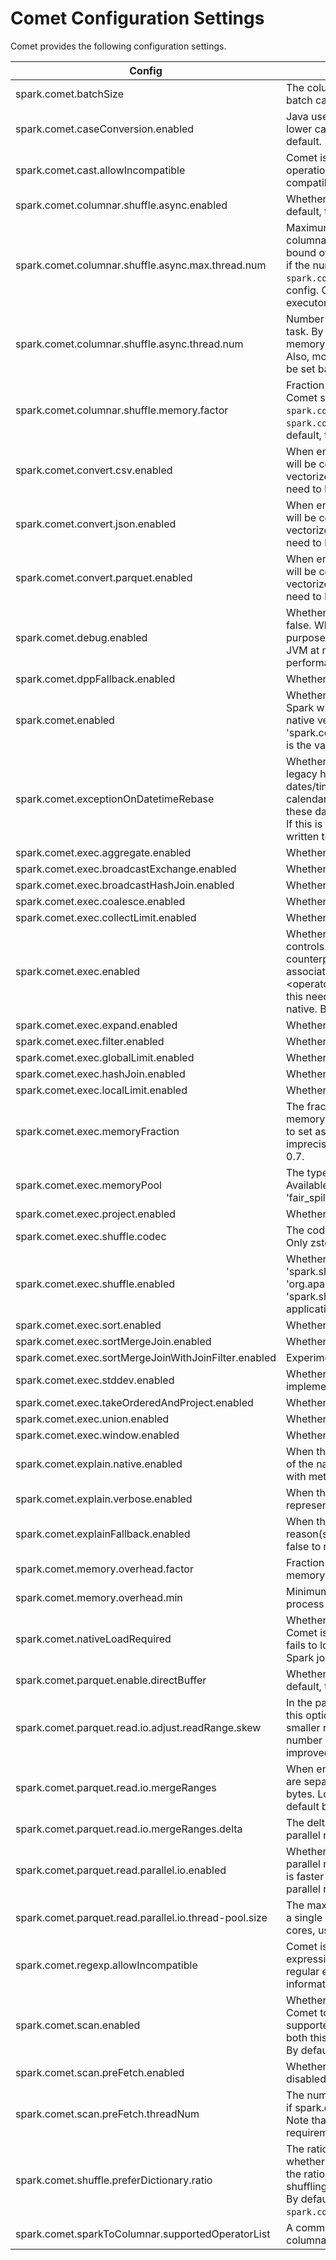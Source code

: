 <!---
Licensed to the Apache Software Foundation (ASF) under one
or more contributor license agreements.  See the NOTICE file
distributed with this work for additional information
regarding copyright ownership.  The ASF licenses this file
to you under the Apache License, Version 2.0 (the
"License"); you may not use this file except in compliance
with the License.  You may obtain a copy of the License at

http://www.apache.org/licenses/LICENSE-2.0

Unless required by applicable law or agreed to in writing,
software distributed under the License is distributed on an
"AS IS" BASIS, WITHOUT WARRANTIES OR CONDITIONS OF ANY
KIND, either express or implied.  See the License for the
specific language governing permissions and limitations
under the License.
-->

# Comet Configuration Settings

Comet provides the following configuration settings.

| Config | Description | Default Value |
|--------|-------------|---------------|
| spark.comet.batchSize | The columnar batch size, i.e., the maximum number of rows that a batch can contain. | 8192 |
| spark.comet.caseConversion.enabled | Java uses locale-specific rules when converting strings to upper or lower case and Rust does not, so we disable upper and lower by default. | false |
| spark.comet.cast.allowIncompatible | Comet is not currently fully compatible with Spark for all cast operations. Set this config to true to allow them anyway. See compatibility guide for more information. | false |
| spark.comet.columnar.shuffle.async.enabled | Whether to enable asynchronous shuffle for Arrow-based shuffle. By default, this config is false. | false |
| spark.comet.columnar.shuffle.async.max.thread.num | Maximum number of threads on an executor used for Comet async columnar shuffle. By default, this config is 100. This is the upper bound of total number of shuffle threads per executor. In other words, if the number of cores * the number of shuffle threads per task `spark.comet.columnar.shuffle.async.thread.num` is larger than this config. Comet will use this config as the number of shuffle threads per executor instead. | 100 |
| spark.comet.columnar.shuffle.async.thread.num | Number of threads used for Comet async columnar shuffle per shuffle task. By default, this config is 3. Note that more threads means more memory requirement to buffer shuffle data before flushing to disk. Also, more threads may not always improve performance, and should be set based on the number of cores available. | 3 |
| spark.comet.columnar.shuffle.memory.factor | Fraction of Comet memory to be allocated per executor process for Comet shuffle. Comet memory size is specified by `spark.comet.memoryOverhead` or calculated by `spark.comet.memory.overhead.factor` * `spark.executor.memory`. By default, this config is 1.0. | 1.0 |
| spark.comet.convert.csv.enabled | When enabled, data from Spark (non-native) CSV v1 and v2 scans will be converted to Arrow format. Note that to enable native vectorized execution, both this config and 'spark.comet.exec.enabled' need to be enabled. | false |
| spark.comet.convert.json.enabled | When enabled, data from Spark (non-native) JSON v1 and v2 scans will be converted to Arrow format. Note that to enable native vectorized execution, both this config and 'spark.comet.exec.enabled' need to be enabled. | false |
| spark.comet.convert.parquet.enabled | When enabled, data from Spark (non-native) Parquet v1 and v2 scans will be converted to Arrow format. Note that to enable native vectorized execution, both this config and 'spark.comet.exec.enabled' need to be enabled. | false |
| spark.comet.debug.enabled | Whether to enable debug mode for Comet. By default, this config is false. When enabled, Comet will do additional checks for debugging purpose. For example, validating array when importing arrays from JVM at native side. Note that these checks may be expensive in performance and should only be enabled for debugging purpose. | false |
| spark.comet.dppFallback.enabled | Whether to fall back to Spark for queries that use DPP. | true |
| spark.comet.enabled | Whether to enable Comet extension for Spark. When this is turned on, Spark will use Comet to read Parquet data source. Note that to enable native vectorized execution, both this config and 'spark.comet.exec.enabled' need to be enabled. By default, this config is the value of the env var `ENABLE_COMET` if set, or true otherwise. | true |
| spark.comet.exceptionOnDatetimeRebase | Whether to throw exception when seeing dates/timestamps from the legacy hybrid (Julian + Gregorian) calendar. Since Spark 3, dates/timestamps were written according to the Proleptic Gregorian calendar. When this is true, Comet will throw exceptions when seeing these dates/timestamps that were written by Spark version before 3.0. If this is false, these dates/timestamps will be read as if they were written to the Proleptic Gregorian calendar and will not be rebased. | false |
| spark.comet.exec.aggregate.enabled | Whether to enable aggregate by default. | true |
| spark.comet.exec.broadcastExchange.enabled | Whether to enable broadcastExchange by default. | true |
| spark.comet.exec.broadcastHashJoin.enabled | Whether to enable broadcastHashJoin by default. | true |
| spark.comet.exec.coalesce.enabled | Whether to enable coalesce by default. | true |
| spark.comet.exec.collectLimit.enabled | Whether to enable collectLimit by default. | true |
| spark.comet.exec.enabled | Whether to enable Comet native vectorized execution for Spark. This controls whether Spark should convert operators into their Comet counterparts and execute them in native space. Note: each operator is associated with a separate config in the format of 'spark.comet.exec.<operator_name>.enabled' at the moment, and both the config and this need to be turned on, in order for the operator to be executed in native. By default, this config is true. | true |
| spark.comet.exec.expand.enabled | Whether to enable expand by default. | true |
| spark.comet.exec.filter.enabled | Whether to enable filter by default. | true |
| spark.comet.exec.globalLimit.enabled | Whether to enable globalLimit by default. | true |
| spark.comet.exec.hashJoin.enabled | Whether to enable hashJoin by default. | true |
| spark.comet.exec.localLimit.enabled | Whether to enable localLimit by default. | true |
| spark.comet.exec.memoryFraction | The fraction of memory from Comet memory overhead that the native memory manager can use for execution. The purpose of this config is to set aside memory for untracked data structures, as well as imprecise size estimation during memory acquisition. Default value is 0.7. | 0.7 |
| spark.comet.exec.memoryPool | The type of memory pool to be used for Comet native execution. Available memory pool types are 'fair_spill_shared', 'greedy' and 'fair_spill'. By default, this config is 'fair_spill_shared'. | fair_spill_shared |
| spark.comet.exec.project.enabled | Whether to enable project by default. | true |
| spark.comet.exec.shuffle.codec | The codec of Comet native shuffle used to compress shuffle data. Only zstd is supported. | zstd |
| spark.comet.exec.shuffle.enabled | Whether to enable Comet native shuffle. Note that this requires setting 'spark.shuffle.manager' to 'org.apache.spark.sql.comet.execution.shuffle.CometShuffleManager'. 'spark.shuffle.manager' must be set before starting the Spark application and cannot be changed during the application. | true |
| spark.comet.exec.sort.enabled | Whether to enable sort by default. | true |
| spark.comet.exec.sortMergeJoin.enabled | Whether to enable sortMergeJoin by default. | true |
| spark.comet.exec.sortMergeJoinWithJoinFilter.enabled | Experimental support for Sort Merge Join with filter | false |
| spark.comet.exec.stddev.enabled | Whether to enable stddev by default. stddev is slower than Spark's implementation. | true |
| spark.comet.exec.takeOrderedAndProject.enabled | Whether to enable takeOrderedAndProject by default. | true |
| spark.comet.exec.union.enabled | Whether to enable union by default. | true |
| spark.comet.exec.window.enabled | Whether to enable window by default. | true |
| spark.comet.explain.native.enabled | When this setting is enabled, Comet will provide a tree representation of the native query plan before execution and again after execution, with metrics. | false |
| spark.comet.explain.verbose.enabled | When this setting is enabled, Comet will provide a verbose tree representation of the extended information. | false |
| spark.comet.explainFallback.enabled | When this setting is enabled, Comet will provide logging explaining the reason(s) why a query stage cannot be executed natively. Set this to false to reduce the amount of logging. | false |
| spark.comet.memory.overhead.factor | Fraction of executor memory to be allocated as additional non-heap memory per executor process for Comet. Default value is 0.2. | 0.2 |
| spark.comet.memory.overhead.min | Minimum amount of additional memory to be allocated per executor process for Comet, in MiB. | 402653184b |
| spark.comet.nativeLoadRequired | Whether to require Comet native library to load successfully when Comet is enabled. If not, Comet will silently fallback to Spark when it fails to load the native lib. Otherwise, an error will be thrown and the Spark job will be aborted. | false |
| spark.comet.parquet.enable.directBuffer | Whether to use Java direct byte buffer when reading Parquet. By default, this is false | false |
| spark.comet.parquet.read.io.adjust.readRange.skew | In the parallel reader, if the read ranges submitted are skewed in sizes, this option will cause the reader to break up larger read ranges into smaller ranges to reduce the skew. This will result in a slightly larger number of connections opened to the file system but may give improved performance. The option is off by default. | false |
| spark.comet.parquet.read.io.mergeRanges | When enabled the parallel reader will try to merge ranges of data that are separated by less than 'comet.parquet.read.io.mergeRanges.delta' bytes. Longer continuous reads are faster on cloud storage. The default behavior is to merge consecutive ranges. | true |
| spark.comet.parquet.read.io.mergeRanges.delta | The delta in bytes between consecutive read ranges below which the parallel reader will try to merge the ranges. The default is 8MB. | 8388608 |
| spark.comet.parquet.read.parallel.io.enabled | Whether to enable Comet's parallel reader for Parquet files. The parallel reader reads ranges of consecutive data in a  file in parallel. It is faster for large files and row groups but uses more resources. The parallel reader is enabled by default. | true |
| spark.comet.parquet.read.parallel.io.thread-pool.size | The maximum number of parallel threads the parallel reader will use in a single executor. For executors configured with a smaller number of cores, use a smaller number. | 16 |
| spark.comet.regexp.allowIncompatible | Comet is not currently fully compatible with Spark for all regular expressions. Set this config to true to allow them anyway using Rust's regular expression engine. See compatibility guide for more information. | false |
| spark.comet.scan.enabled | Whether to enable native scans. When this is turned on, Spark will use Comet to read supported data sources (currently only Parquet is supported natively). Note that to enable native vectorized execution, both this config and 'spark.comet.exec.enabled' need to be enabled. By default, this config is true. | true |
| spark.comet.scan.preFetch.enabled | Whether to enable pre-fetching feature of CometScan. By default is disabled. | false |
| spark.comet.scan.preFetch.threadNum | The number of threads running pre-fetching for CometScan. Effective if spark.comet.scan.preFetch.enabled is enabled. By default it is 2. Note that more pre-fetching threads means more memory requirement to store pre-fetched row groups. | 2 |
| spark.comet.shuffle.preferDictionary.ratio | The ratio of total values to distinct values in a string column to decide whether to prefer dictionary encoding when shuffling the column. If the ratio is higher than this config, dictionary encoding will be used on shuffling string column. This config is effective if it is higher than 1.0. By default, this config is 10.0. Note that this config is only used when `spark.comet.exec.shuffle.mode` is `jvm`. | 10.0 |
| spark.comet.sparkToColumnar.supportedOperatorList | A comma-separated list of operators that will be converted to Arrow columnar format when 'spark.comet.sparkToColumnar.enabled' is true | Range,InMemoryTableScan |
